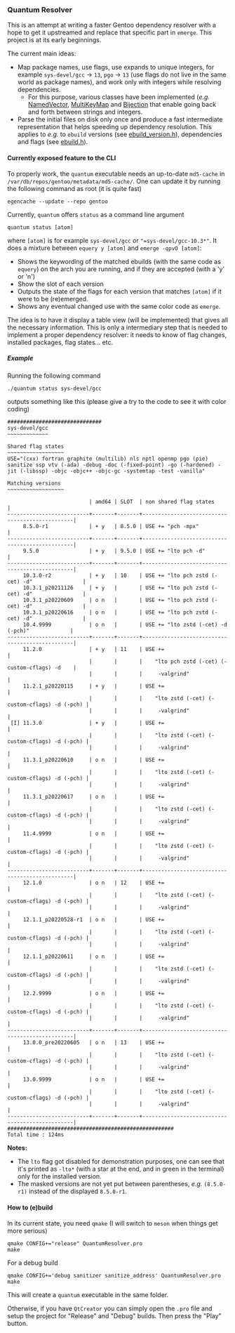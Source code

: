### Quantum Resolver

This is an attempt at writing a faster Gentoo dependency resolver with a hope to get it upstreamed and replace that specific part in `emerge`. This project is at its early beginnings.

The current main ideas:
- Map package names, use flags, use expands to unique integers, for example `sys-devel/gcc` -> `13`, `pgo` -> `13` (use flags do not live in the same world as package names), and work only with integers while resolving dependencies.
  - For this purpose, various classes have been implemented (_e.g._ [NamedVector](src/named_vector.h), [MultiKeyMap](src/multikey_map.h) and [Bijection](src/bijection.h) that enable going back and forth between strings and integers.
- Parse the initial files on disk only once and produce a fast intermediate representation that helps speeding up dependency resolution. This applies to _e.g._ to `ebuild` versions (see [ebuild_version.h](src/ebuild_version.h)), dependencies and flags (see [ebuild.h](src/ebuild.h)).


#### Currently exposed feature to the CLI

To properly work, the `quantum` executable needs an up-to-date `md5-cache` in `/var/db/repos/gentoo/metadata/md5-cache/`. One can update it by running the following command as root (it is quite fast)

```shell
egencache --update --repo gentoo
```

Currently, `quantum` offers `status` as a command line argument

```shell
quantum status [atom]
```

where `[atom]` is for example `sys-devel/gcc` or `"=sys-devel/gcc-10.3*"`. It does a mixture between `equery y [atom]` and `emerge -qpvO [atom]`:
- Shows the keywording of the matched ebuilds (with the same code as `equery`) on the arch you are running, and if they are accepted (with a 'y' or 'n')
- Show the slot of each version
- Outputs the state of the flags for each version that matches `[atom]` if it were to be (re)emerged.
- Shows any eventual changed use with the same color code as `emerge`.

The idea is to have it display a table view (will be implemented) that gives all the necessary information. This is only a intermediary step that is needed to implement a proper dependency resolver: it needs to know of flag changes, installed packages, flag states... etc.

##### Example
Running the following command
```shell
./quantum status sys-devel/gcc
```

outputs something like this (please give a try to the code to see it with color coding)

```shell
##############################
sys-devel/gcc
~~~~~~~~~~~~~

Shared flag states
~~~~~~~~~~~~~~~~~~
USE="(cxx) fortran graphite (multilib) nls nptl openmp pgo (pie) sanitize ssp vtv (-ada) -debug -doc (-fixed-point) -go (-hardened) -jit (-libssp) -objc -objc++ -objc-gc -systemtap -test -vanilla"

Matching versions
~~~~~~~~~~~~~~~~~~

                          | amd64 | SLOT  | non shared flag states                         |
--------------------------+-------+-------+------------------------------------------------|
     8.5.0-r1             | + y   | 8.5.0 | USE += "pch -mpx"                              |
--------------------------+-------+-------+------------------------------------------------|
     9.5.0                | + y   | 9.5.0 | USE += "lto pch -d"                            |
--------------------------+-------+-------+------------------------------------------------|
     10.3.0-r2            | + y   | 10    | USE += "lto pch zstd (-cet) -d"                |
     10.3.1_p20211126     | + y   |       | USE += "lto pch zstd (-cet) -d"                |
     10.3.1_p20220609     | o n   |       | USE += "lto pch zstd (-cet) -d"                |
     10.3.1_p20220616     | o n   |       | USE += "lto pch zstd (-cet) -d"                |
     10.4.9999            | o n   |       | USE += "lto zstd (-cet) -d (-pch)"             |
--------------------------+-------+-------+------------------------------------------------|
     11.2.0               | + y   | 11    | USE +=                                         |
                          |       |       |    "lto pch zstd (-cet) (-custom-cflags) -d    |
                          |       |       |     -valgrind"                                 |
     11.2.1_p20220115     | + y   |       | USE +=                                         |
                          |       |       |    "lto zstd (-cet) (-custom-cflags) -d (-pch) |
                          |       |       |     -valgrind"                                 |
 [I] 11.3.0               | + y   |       | USE +=                                         |
                          |       |       |    "lto zstd (-cet) (-custom-cflags) -d (-pch) |
                          |       |       |     -valgrind"                                 |
     11.3.1_p20220610     | o n   |       | USE +=                                         |
                          |       |       |    "lto zstd (-cet) (-custom-cflags) -d (-pch) |
                          |       |       |     -valgrind"                                 |
     11.3.1_p20220617     | o n   |       | USE +=                                         |
                          |       |       |    "lto zstd (-cet) (-custom-cflags) -d (-pch) |
                          |       |       |     -valgrind"                                 |
     11.4.9999            | o n   |       | USE +=                                         |
                          |       |       |    "lto zstd (-cet) (-custom-cflags) -d (-pch) |
                          |       |       |     -valgrind"                                 |
--------------------------+-------+-------+------------------------------------------------|
     12.1.0               | o n   | 12    | USE +=                                         |
                          |       |       |    "lto zstd (-cet) (-custom-cflags) -d (-pch) |
                          |       |       |     -valgrind"                                 |
     12.1.1_p20220528-r1  | o n   |       | USE +=                                         |
                          |       |       |    "lto zstd (-cet) (-custom-cflags) -d (-pch) |
                          |       |       |     -valgrind"                                 |
     12.1.1_p20220611     | o n   |       | USE +=                                         |
                          |       |       |    "lto zstd (-cet) (-custom-cflags) -d (-pch) |
                          |       |       |     -valgrind"                                 |
     12.2.9999            | o n   |       | USE +=                                         |
                          |       |       |    "lto zstd (-cet) (-custom-cflags) -d (-pch) |
                          |       |       |     -valgrind"                                 |
--------------------------+-------+-------+------------------------------------------------|
     13.0.0_pre20220605   | o n   | 13    | USE +=                                         |
                          |       |       |    "lto zstd (-cet) (-custom-cflags) -d (-pch) |
                          |       |       |     -valgrind"                                 |
     13.0.9999            | o n   |       | USE +=                                         |
                          |       |       |    "lto zstd (-cet) (-custom-cflags) -d (-pch) |
                          |       |       |     -valgrind"                                 |
--------------------------+-------+-------+------------------------------------------------|
#####################################################
Total time : 124ms
```

**Notes:**
- The `lto` flag got disabled for demonstration purposes, one can see that it's printed as `-lto*` (with a star at the end, and in green in the terminal) only for the installed version.
- The masked versions are not yet put between parentheses, _e.g._ `(8.5.0-r1)` instead of the displayed `8.5.0-r1`.

#### How to (e)build

In its current state, you need `qmake` (I will switch to `meson` when things get more serious)

```shell
qmake CONFIG+="release" QuantumResolver.pro
make
```

For a debug build

```shell
qmake CONFIG+='debug sanitizer sanitize_address' QuantumResolver.pro
make
```

This will create a `quantum` executable in the same folder.

Otherwise, if you have `QtCreator` you can simply open the `.pro` file and setup the project for "Release" and "Debug" builds. Then press the "Play" button.
